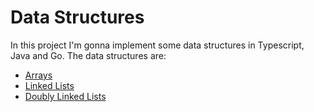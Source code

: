 # Data Structures

In this project I'm gonna implement some data structures in Typescript, Java and Go. The data structures are:
- [Arrays](./Arrays/README.md)
- [Linked Lists](./LinkedLists/README.md)
- [Doubly Linked Lists](./DoublyLinkedLists/README.md)
